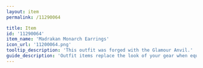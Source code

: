 ```yaml
---
layout: item
permalink: /11290064

title: Item
id: '11290064'
item_name: 'Madrakan Monarch Earrings'
icon_url: '11200064.png'
tooltip_description: 'This outfit was forged with the Glamour Anvil.'
guide_description: 'Outfit items replace the look of your gear when equipped.'
---
```

